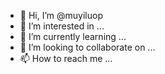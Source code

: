 - 👋 Hi, I’m @muyiluop
- 👀 I’m interested in ...
- 🌱 I’m currently learning ...
- 💞️ I’m looking to collaborate on ...
- 📫 How to reach me ...

<!---
muyiluop/muyiluop is a ✨ special ✨ repository because its `README.md` (this file) appears on your GitHub profile.
You can click the Preview link to take a look at your changes.
--->

